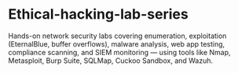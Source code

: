 # Ethical-hacking-lab-series
Hands-on network security labs covering enumeration, exploitation (EternalBlue, buffer overflows), malware analysis, web app testing, compliance scanning, and SIEM monitoring — using tools like Nmap, Metasploit, Burp Suite, SQLMap, Cuckoo Sandbox, and Wazuh.
